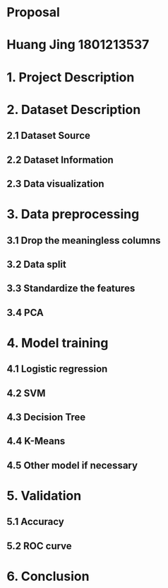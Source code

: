 # Proposal
# Huang Jing  1801213537
# 1. Project Description
# 2. Dataset Description
## 2.1 Dataset Source
## 2.2 Dataset Information
## 2.3 Data visualization
# 3. Data preprocessing
## 3.1 Drop the meaningless columns
## 3.2 Data split
## 3.3 Standardize the features
## 3.4 PCA
# 4. Model training
## 4.1 Logistic regression
## 4.2 SVM
## 4.3 Decision Tree
## 4.4 K-Means
## 4.5 Other model if necessary
# 5. Validation
## 5.1 Accuracy
## 5.2 ROC curve
# 6. Conclusion
